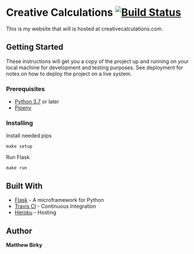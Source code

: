 # Creative Calculations [![Build Status](https://travis-ci.com/mbirky/creative_calculations.svg?branch=master)](https://travis-ci.com/mbirky/creative_calculations)

This is my website that will is hosted at creativecalculations.com.

## Getting Started

These instructions will get you a copy of the project up and running on your local machine for development and testing purposes. See deployment for notes on how to deploy the project on a live system.

### Prerequisites

* [Python 3.7](https://www.python.org/downloads/release/python-371/) or later
* [Pipenv](https://pipenv.readthedocs.io/en/latest/)

### Installing

Install needed pips

```
make setup
```

Run Flask
```
make run
```

## Built With

* [Flask](http://flask.pocoo.org/) - A microframework for Python
* [Travis CI](https://travis-ci.org/) - Continuous Integration
* [Heroku](https://www.heroku.com) - Hosting

## Author

**Matthew Birky** 